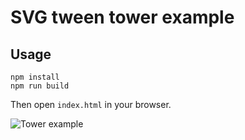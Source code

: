 # SVG tween tower example

## Usage

```
npm install
npm run build
```

Then open `index.html` in your browser.

![Tower example](https://www.dropbox.com/s/ztcemvnhyxjeypb/tower.gif?raw=1)
